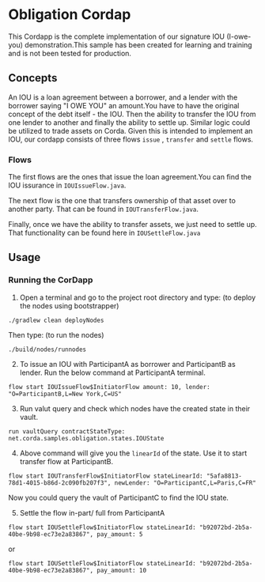 # Obligation Cordap

This Cordapp is the complete implementation of our signature IOU (I-owe-you) demonstration.This sample has been created
for learning and training and is not been tested for production.

## Concepts

An IOU is a loan agreement between a borrower, and a lender with the borrower saying "I OWE YOU" an amount.You have to
have the original concept of the debt itself - the IOU. Then the ability to transfer the IOU from one lender to another
and finally the ability to settle up. Similar logic could be utilized to trade assets on Corda. Given this is intended
to implement an IOU, our cordapp consists of three flows `issue`
, `transfer` and `settle` flows.

### Flows

The first flows are the ones that issue the loan agreement.You can find the IOU issurance in `IOUIssueFlow.java`.

The next flow is the one that transfers ownership of that asset over to another party. That can be found
in `IOUTransferFlow.java`.

Finally, once we have the ability to transfer assets, we just need to settle up. That functionality can be found here
in `IOUSettleFlow.java`

## Usage

### Running the CorDapp

1. Open a terminal and go to the project root directory and type: (to deploy the nodes using bootstrapper)

```
./gradlew clean deployNodes
```

Then type: (to run the nodes)

```
./build/nodes/runnodes
```

2. To issue an IOU with ParticipantA as borrower and ParticipantB as lender. Run the below command at ParticipantA 
   terminal.

```
flow start IOUIssueFlow$InitiatorFlow amount: 10, lender: "O=ParticipantB,L=New York,C=US"
```

3. Run valut query and check which nodes have the created state in their vault.

```
run vaultQuery contractStateType: net.corda.samples.obligation.states.IOUState
```

4. Above command will give you the `linearId` of the state. Use it to start transfer flow at ParticipantB.

```
flow start IOUTransferFlow$InitiatorFlow stateLinearId: "5afa8813-78d1-4015-b86d-2c090fb207f3", newLender: "O=ParticipantC,L=Paris,C=FR"
```

Now you could query the vault of ParticipantC to find the IOU state.

5. Settle the flow in-part/ full from ParticipantA

```
flow start IOUSettleFlow$InitiatorFlow stateLinearId: "b92072bd-2b5a-40be-9b98-ec73e2a83867", pay_amount: 5
```

or

```
flow start IOUSettleFlow$InitiatorFlow stateLinearId: "b92072bd-2b5a-40be-9b98-ec73e2a83867", pay_amount: 10
```